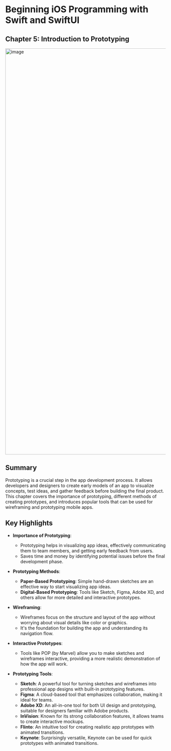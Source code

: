 # Beginning iOS Programming with Swift and SwiftUI

## Chapter 5: Introduction to Prototyping

<img width="1277" alt="image" src="https://github.com/user-attachments/assets/db217d68-e4e0-4065-84be-b5287dfb6275">

## Summary

Prototyping is a crucial step in the app development process. It allows developers and designers to create early models of an app to visualize concepts, test ideas, and gather feedback before building the final product. This chapter covers the importance of prototyping, different methods of creating prototypes, and introduces popular tools that can be used for wireframing and prototyping mobile apps.

## Key Highlights

- **Importance of Prototyping**:

  - Prototyping helps in visualizing app ideas, effectively communicating them to team members, and getting early feedback from users.
  - Saves time and money by identifying potential issues before the final development phase.

- **Prototyping Methods**:

  - **Paper-Based Prototyping**: Simple hand-drawn sketches are an effective way to start visualizing app ideas.
  - **Digital-Based Prototyping**: Tools like Sketch, Figma, Adobe XD, and others allow for more detailed and interactive prototypes.

- **Wireframing**:

  - Wireframes focus on the structure and layout of the app without worrying about visual details like color or graphics.
  - It's the foundation for building the app and understanding its navigation flow.

- **Interactive Prototypes**:

  - Tools like POP (by Marvel) allow you to make sketches and wireframes interactive, providing a more realistic demonstration of how the app will work.

- **Prototyping Tools**:
  - **Sketch**: A powerful tool for turning sketches and wireframes into professional app designs with built-in prototyping features.
  - **Figma**: A cloud-based tool that emphasizes collaboration, making it ideal for teams.
  - **Adobe XD**: An all-in-one tool for both UI design and prototyping, suitable for designers familiar with Adobe products.
  - **InVision**: Known for its strong collaboration features, it allows teams to create interactive mockups.
  - **Flinto**: An intuitive tool for creating realistic app prototypes with animated transitions.
  - **Keynote**: Surprisingly versatile, Keynote can be used for quick prototypes with animated transitions.
